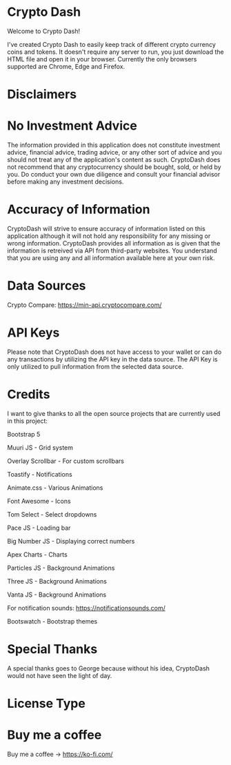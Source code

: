 # Crypto Dash

Welcome to Crypto Dash! 

I've created Crypto Dash to easily keep track of different crypto currency coins and tokens. 
It doesn't require any server to run, you just download the HTML file and open it in your browser. 
Currently the only browsers supported are Chrome, Edge and Firefox. 



# Disclaimers

# No Investment Advice
The information provided in this application does not constitute investment advice, financial advice, trading advice, or any other sort of advice and you should not treat any of the application's content as such. CryptoDash does not recommend that any cryptocurrency should be bought, sold, or held by you. Do conduct your own due diligence and consult your financial advisor before making any investment decisions.

# Accuracy of Information
CryptoDash will strive to ensure accuracy of information listed on this application although it will not hold any responsibility for any missing or wrong information. CryptoDash provides all information as is given that the information is retreived via API from third-party websites.
You understand that you are using any and all information available here at your own risk.


# Data Sources

Crypto Compare: https://min-api.cryptocompare.com/

# API Keys

Please note that CryptoDash does not have access to your wallet or can do any transactions by utilizing the API key in the data source. 
The API Key is only utilized to pull information from the selected data source. 


# Credits
I want to give thanks to all the open source projects that are currently used in this project:

Bootstrap 5 

Muuri JS - Grid system

Overlay Scrollbar - For custom scrollbars

Toastify - Notifications

Animate.css - Various Animations 

Font Awesome - Icons

Tom Select - Select dropdowns

Pace JS - Loading bar

Big Number JS - Displaying correct numbers

Apex Charts - Charts

Particles JS - Background Animations

Three JS - Background Animations

Vanta JS - Background Animations

For notification sounds: https://notificationsounds.com/ 

Bootswatch - Bootstrap themes

# Special Thanks 

A special thanks goes to George because without his idea, CryptoDash would not have seen the light of day. 



# License Type



# Buy me a coffee

Buy me a coffee -> https://ko-fi.com/
